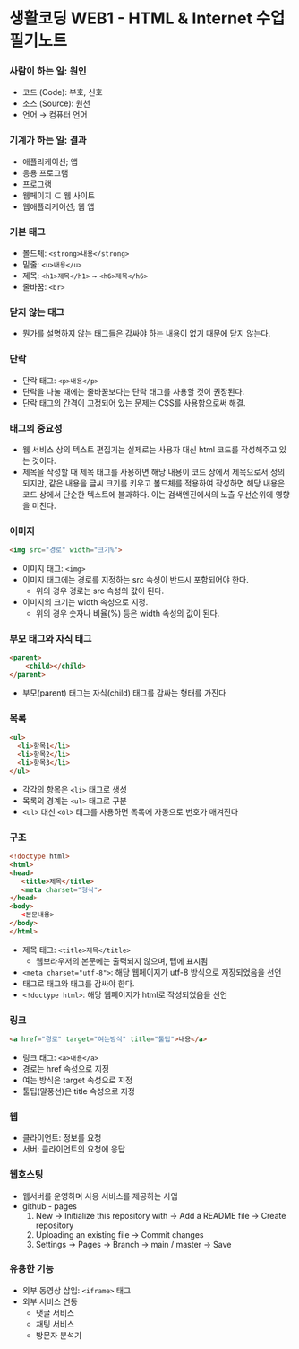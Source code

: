 # 생활코딩 WEB1 - HTML & Internet 수업 필기노트
### 사람이 하는 일: 원인
- 코드 (Code): 부호, 신호
- 소스 (Source): 원천
- 언어 → 컴퓨터 언어

### 기계가 하는 일: 결과
- 애플리케이션; 앱
- 응용 프로그램
- 프로그램
- 웹페이지 ⊂ 웹 사이트
- 웹애플리케이션; 웹 앱

### 기본 태그
- 볼드체: `<strong>내용</strong>`
- 밑줄: `<u>내용</u>`
- 제목: `<h1>제목</h1>` ~ `<h6>제목</h6>`
- 줄바꿈: `<br>`

### 닫지 않는 태그
- 뭔가를 설명하지 않는 태그들은 감싸야 하는 내용이 없기 때문에 닫지 않는다.

### 단락
- 단락 태그: `<p>내용</p>`
- 단락을 나눌 때에는 줄바꿈보다는 단락 태그를 사용할 것이 권장된다.
- 단락 태그의 간격이 고정되어 있는 문제는 CSS를 사용함으로써 해결.

### 태그의 중요성
- 웹 서비스 상의 텍스트 편집기는 실제로는 사용자 대신 html 코드를 작성해주고 있는 것이다.
- 제목을 작성할 때 제목 태그를 사용하면  해당 내용이 코드 상에서 제목으로서 정의되지만, 같은 내용을 글씨 크기를 키우고 볼드체를 적용하여 작성하면  해당 내용은 코드 상에서 단순한 텍스트에 불과하다. 이는 검색엔진에서의 노출 우선순위에 영향을 미친다.

### 이미지
```html
<img src="경로" width="크기%">
```
- 이미지 태그: `<img>`
- 이미지 태그에는 경로를 지정하는 src 속성이 반드시 포함되어야 한다.
    - 위의 경우 경로는 src 속성의 값이 된다.
- 이미지의 크기는 width 속성으로 지정.
    - 위의 경우 숫자나 비율(%) 등은 width 속성의 값이 된다.

### 부모 태그와 자식 태그
```html
<parent>
    <child></child>
</parent>
```
- 부모(parent) 태그는 자식(child) 태그를 감싸는 형태를 가진다

### 목록
```html
<ul>
  <li>항목1</li>
  <li>항목2</li>
  <li>항목3</li>
</ul>
```
- 각각의 항목은 `<li>` 태그로 생성
- 목록의 경계는 `<ul>` 태그로 구분
- `<ul>` 대신 `<ol>` 태그를 사용하면 목록에 자동으로 번호가 매겨진다

### 구조
```html
<!doctype html>
<html>
<head>
   <title>제목</title>
   <meta charset="형식">
</head>
<body>
   <본문내용>
</body>
</html>
```
- 제목 태그: `<title>제목</title>`
    - 웹브라우저의 본문에는 출력되지 않으며, 탭에 표시됨
- `<meta charset="utf-8">`: 해당 웹페이지가 utf-8 방식으로 저장되었음을 선언
- <html> 태그로 <body> 태그와 <head> 태그를 감싸야 한다.
- `<!doctype html>`: 해당 웹페이지가 html로 작성되었음을 선언

### 링크
```html
<a href="경로" target="여는방식" title="툴팁">내용</a>
```
- 링크 태그: `<a>내용</a>`
- 경로는 href 속성으로 지정
- 여는 방식은 target 속성으로 지정
- 툴팁(말풍선)은 title 속성으로 지정

### 웹
- 클라이언트: 정보를 요청
- 서버: 클라이언트의 요청에 응답

### 웹호스팅
- 웹서버를 운영하며 사용 서비스를 제공하는 사업
- github - pages
    1. New → Initialize this repository with → Add a README file → Create repository
    2. Uploading an existing file → Commit changes
    3. Settings → Pages → Branch → main / master → Save

### 유용한 기능
- 외부 동영상 삽입: `<iframe>` 태그
- 외부 서비스 연동
    - 댓글 서비스
    - 채팅 서비스
    - 방문자 분석기
